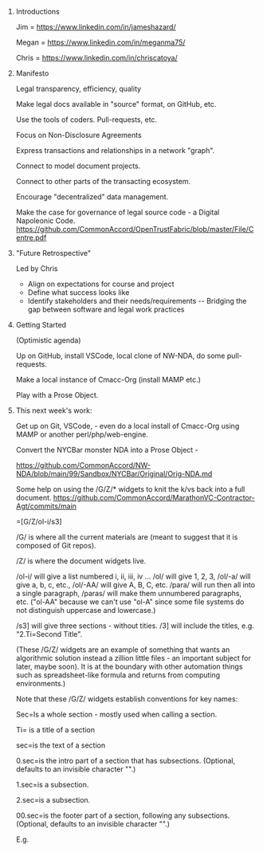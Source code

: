 1. Introductions

    Jim = https://www.linkedin.com/in/jameshazard/
    
    Megan = https://www.linkedin.com/in/meganma75/
    
    Chris = https://www.linkedin.com/in/chriscatoya/


2. Manifesto

    Legal transparency, efficiency, quality

    Make legal docs available in "source" format, on GitHub, etc.
    
    Use the tools of coders. Pull-requests, etc.
    
    Focus on Non-Disclosure Agreements
    
    Express transactions and relationships in a network "graph". 
    
    Connect to model document projects.
    
    Connect to other parts of the transacting ecosystem.
  
    Encourage "decentralized" data management.
    
    Make the case for governance of legal source code - a Digital Napoleonic Code.  
    https://github.com/CommonAccord/OpenTrustFabric/blob/master/File/Centre.pdf
    

3. "Future Retrospective"
    
    Led by Chris
    - Align on expectations for course and project
    - Define what success looks like
    - Identify stakeholders and their needs/requirements
    -- Bridging the gap between software and legal work practices 


4. Getting Started
    
    (Optimistic agenda)
    
    Up on GitHub, install VSCode, local clone of NW-NDA, do some pull-requests.
    
    Make a local instance of Cmacc-Org (install MAMP etc.)
    
    Play with a Prose Object.
    
5.  This next week's work:

    Get up on Git, VSCode, - even do a local install of Cmacc-Org using MAMP or another perl/php/web-engine.
    
    Convert the NYCBar monster NDA into a Prose Object - 
    
    https://github.com/CommonAccord/NW-NDA/blob/main/99/Sandbox/NYCBar/Original/Orig-NDA.md
    
    Some help on using the /G/Z/* widgets to knit the k/vs back into a full document. 
    https://github.com/CommonAccord/MarathonVC-Contractor-Agt/commits/main
    
    =[G/Z/ol-i/s3]
    
    /G/ is where all the current materials are (meant to suggest that it is composed of Git repos).
    
    /Z/ is where the document widgets live. 
    
    /ol-i/ will give a list numbered i, ii, iii, iv ...  /ol/ will give 1, 2, 3,  /ol/-a/ will give a, b, c, etc., /ol/-AA/ will give A, B, C, etc.  /para/ will run then all into a single paragraph, /paras/ will make them unnumbered paragraphs, etc.  ("ol-AA" because we can't use "ol-A" since some file systems do not distinguish uppercase and lowercase.)
    
    /s3] will give three sections - without tities.  /3] will include the titles, e.g. "2.Ti=Second Title".
    
    (These /G/Z/ widgets are an example of something that wants an algorithmic solution instead a zillion little files - an important subject for later, maybe soon). It is at the boundary with other automation things such as spreadsheet-like formula and returns from computing environments.)   
    
    Note that these /G/Z/ widgets establish conventions for key names:
    
       Sec=Is a whole section - mostly used when calling a section.
       
       Ti= is a title of a section
       
       sec=is the text of a section
       
       0.sec=is the intro part of a section that has subsections. (Optional, defaults to an invisible character "</i>".)
       
       1.sec=is a subsection.
       
       2.sec=is a subsection.
       
       00.sec=is the footer part of a section, following any subsections. (Optional, defaults to an invisible character "</i>".)

       E.g.               

